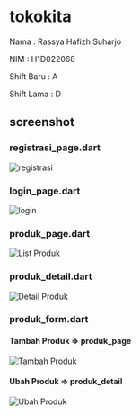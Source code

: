 # tokokita

Nama    : Rassya Hafizh Suharjo

NIM     : H1D022068

Shift Baru : A

Shift Lama : D

## screenshot

### registrasi_page.dart
![registrasi](registrasi.jpg)

### login_page.dart
![login](login.jpg)

### produk_page.dart
![List Produk](list_produk.jpg)

### produk_detail.dart
![Detail Produk](detail_produk.jpg)

### produk_form.dart
#### Tambah Produk => produk_page
![Tambah Produk](tambah_produk.jpg)
#### Ubah Produk => produk_detail
![Ubah Produk](ubah_produk.jpg)